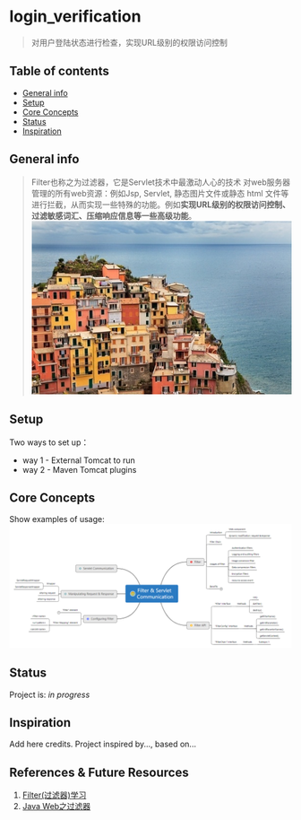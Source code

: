 # login_verification
> 对用户登陆状态进行检查，实现URL级别的权限访问控制

## Table of contents
* [General info](#general-info)
* [Setup](#setup)
* [Core Concepts](#core-concepts)
* [Status](#status)
* [Inspiration](#inspiration)




## General info
> Filter也称之为过滤器，它是Servlet技术中最激动人心的技术
> 对web服务器管理的所有web资源：例如Jsp, Servlet, 静态图片文件或静态
> html
> 文件等进行拦截，从而实现一些特殊的功能。例如**实现URL级别的权限访问控制、过滤敏感词汇、压缩响应信息等一些高级功能**。
![Pictures.png](src/main/resources/img/Pictures.png)
<!--Filter接口中有一个doFilter方法，当我们编写好Filter，并配置对哪个web资源进行拦截后，WEB服务器每次在调用web资源的service方法之前，都会先调用一下filter的doFilter方法，因此，在该方法内编写代码可达到如下目的：-->

<!--1. 调用目标资源之前，让一段代码执行。
2. 是否调用目标资源（即是否让用户访问web资源）。
3. 调用目标资源之后，让一段代码执行。
4. web服务器在调用doFilter方法时，会传递一个filterChain对象进来，filterChain对象是filter接口中最重要的一个对象，它也提供了一个doFilter方法，开发人员可以根据需求决定是否调用此方法，调用该方法，则web服务器就会调用web资源的service方
   法，即web资源就会被访问，否则web资源不会被访问。-->


## Setup
Two ways to set up：
* way 1 - External Tomcat to run
* way 2 - Maven Tomcat plugins

## Core Concepts
Show examples of usage:
![image_1.png](src/main/resources/image_1.png)


## Status
Project is: _in progress_

## Inspiration
Add here credits. Project inspired by..., based on...

## References & Future Resources
1. [Filter(过滤器)学习](https://www.cnblogs.com/xdp-gacl/p/3948353.html)
2. [Java Web之过滤器](https://www.imooc.com/video/4479)

